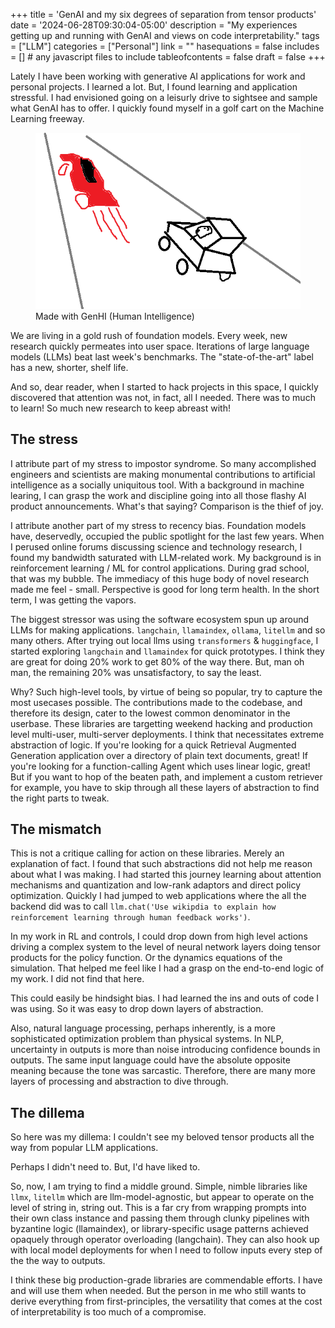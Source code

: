 +++
title = 'GenAI and my six degrees of separation from tensor products'
date = '2024-06-28T09:30:04-05:00'
description = "My experiences getting up and running with GenAI and views on code interpretability."
tags = ["LLM"]
categories = ["Personal"]
link = ""
hasequations = false
includes = []       # any javascript files to include
tableofcontents = false
draft = false
+++

Lately I have been working with generative AI applications for work and personal projects. I learned a lot. But, I found learning and application stressful. I had envisioned going on a leisurly drive to sightsee and sample what GenAI has to offer. I quickly found myself in a golf cart on the Machine Learning freeway.

<figure>
    <img src="./freeway.png">
    <figcaption>Made with GenHI (Human Intelligence)</figcaption>
</figure>

We are living in a gold rush of foundation models. Every week, new research quickly permeates into user space. Iterations of large language models (LLMs) beat last week's benchmarks. The "state-of-the-art" label has a new, shorter, shelf life.

And so, dear reader, when I started to hack projects in this space, I quickly discovered that attention was not, in fact, all I needed. There was to much to learn! So much new research to keep abreast with!

## The stress

I attribute part of my stress to impostor syndrome. So many accomplished engineers and scientists are making monumental contributions to artificial intelligence as a socially uniquitous tool. With a background in machine learing, I can grasp the work and discipline going into all those flashy AI product announcements. What's that saying? Comparison is the thief of joy.

I attribute another part of my stress to recency bias. Foundation models have, deservedly, occupied the public spotlight for the last few years. When I perused online forums discussing science and technology research, I found my bandwidth saturated with LLM-related work. My background is in reinforcement learning / ML for control applications. During grad school, that was my bubble. The immediacy of this huge body of novel research made me feel - small. Perspective is good for long term health. In the short term, I was getting the vapors.

The biggest stressor was using the software ecosystem spun up around LLMs for making applications. `langchain`, `llamaindex`, `ollama`, `litellm` and so many others. After trying out local llms using `transformers` & `huggingface`, I started exploring `langchain` and `llamaindex` for quick prototypes. I think they are great for doing 20% work to get 80% of the way there. But, man oh man, the remaining 20% was unsatisfactory, to say the least.

Why? Such high-level tools, by virtue of being so popular, try to capture the most usecases possible. The contributions made to the codebase, and therefore its design, cater to the lowest common denominator in the userbase. These libraries are targetting weekend hacking and production level multi-user, multi-server deployments. I think that necessitates extreme abstraction of logic. If you're looking for a quick Retrieval Augmented Generation application over a directory of plain text documents, great! If you're looking for a function-calling Agent which uses linear logic, great! But if you want to hop of the beaten path, and implement a custom retriever for example, you have to skip through all these layers of abstraction to find the right parts to tweak.

## The mismatch

This is not a critique calling for action on these libraries. Merely an explanation of fact. I found that such abstractions did not help me reason about what I was making. I had started this journey learning about attention mechanisms and quantization and low-rank adaptors and direct policy optimization. Quickly I had jumped to web applications where the all the backend did was to call `llm.chat('Use wikipdia to explain how reinforcement learning through human feedback works')`.

In my work in RL and controls, I could drop down from high level actions driving a complex system to the level of neural network layers doing tensor products for the policy function. Or the dynamics equations of the simulation. That helped me feel like I had a grasp on the end-to-end logic of my work. I did not find that here.

This could easily be hindsight bias. I had learned the ins and outs of code I was using. So it was easy to drop down layers of abstraction.

Also, natural language processing, perhaps inherently, is a more sophisticated optimization problem than physical systems. In NLP, uncertainty in outputs is more than noise introducing confidence bounds in outputs. The same input language could have the absolute opposite meaning because the tone was sarcastic. Therefore, there are many more layers of processing and abstraction to dive through.

## The dillema

So here was my dillema: I couldn't see my beloved tensor products all the way from popular LLM applications.

Perhaps I didn't need to. But, I'd have liked to.

So, now, I am trying to find a middle ground. Simple, nimble libraries like `llmx`, `litellm` which are llm-model-agnostic, but appear to operate on the level of string in, string out. This is a far cry from wrapping prompts into their own class instance and passing them through clunky pipelines with byzantine logic (llamaindex), or library-specific usage patterns achieved opaquely through operator overloading (langchain). They can also hook up with local model deployments for when I need to follow inputs every step of the the way to outputs.

I think these big production-grade libraries are commendable efforts. I have and will use them when needed. But the person in me who still wants to derive everything from first-principles, the versatility that comes at the cost of interpretability is too much of a compromise.
